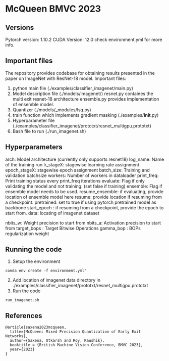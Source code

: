 # McQueen BMVC 2023

## Versions
Pytorch version: 1.10.2
CUDA Version: 12.0
check environment.yml for more info.

## Important files
The repository provides codebase for obtaining results presented in the paper on ImageNet with ResNet-18 model. 
Important files: 
1. python main file (./examples/classifier_imagenet/main.py)
2. Model description file (./models/imagenet/)
    resnet.py containes the multi exit resnet-18 architecture 
    ensemble.py provides implementation of ensemble model. 
3. Quantizer (./models/_modules/lsq.py)
4. train function which implements gradient masking (./examples/__init__.py)
5. Hyperparameter file (./examples/classifier_imagenet/prototxt/resnet_multigpu.prototxt)
6. Bash file to run (./run_imagenet.sh)

## Hyperparameters
arch: Model architecture (currently only supports resnet18)
log_name: Name of the training run
lr_stageX: stagewise learning rate assignment
epoch_stageX: stagewise epoch assignment
batch_size: Training and validation batchsize
workers: Number of workers in dataloader
print_freq: Print training status every print_freq iterations
evaluate: Flag if only validating the model and not training. (set false if training)
ensemble: Flag if ensemble model needs to be used. 
resume_ensemble: if evaluating, provide location of ensemble model here
resume: provide location if resuming from a checkpoint.
pretrained: set to true if using pytorch pretrained model as backbone
start_epoch : if resuming from a checkpoint, provide the epoch to start from.
data: locating of imagenet dataset

nbits_w: Weight precision to start from
nbits_a: Activation precision to start from
target_bops : Target Bitwise Operations
gamma_bop : BOPs regularization weight

## Running the code
1. Setup the environment
```
conda env create -f environment.yml"
```
2. Add location of imagenet data directory in ./examples/classifier_imagenet/prototxt/resnet_multigpu.prototxt
3. Run the code
```
run_imagenet.sh
```
## References
```
@article{saxena2023mcqueen,
  title={McQueen: Mixed Precision Quantization of Early Exit Networks},
  author={Saxena, Utkarsh and Roy, Kaushik},
  booktitle = {British Machine Vision Conference, BMVC 2023},
  year={2023}
}
```
```
